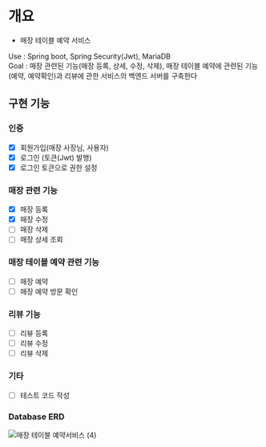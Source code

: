 # 개요
* 매장 테이블 예약 서비스

Use : Spring boot, Spring Security(Jwt), MariaDB <br/>
Goal : 매장 관련된 기능(매장 등록, 상세, 수정, 삭제), 매장 테이블 예약에 관련된 기능(예약, 예약확인)과 리뷰에 관한 서비스의 백엔드 서버를 구축한다

## 구현 기능

### 인증
- [x] 회원가입(매장 사장님, 사용자)
- [x] 로그인 (토큰(Jwt) 발행)
- [x] 로그인 토큰으로 권한 설정 
### 매장 관련 기능
- [x] 매장 등록
- [x] 매장 수정
- [ ] 매장 삭제
- [ ] 매장 상세 조회

### 매장 테이블 예약 관련 기능
- [ ] 매장 예약
- [ ] 매장 예약 방문 확인

### 리뷰 기능
- [ ] 리뷰 등록
- [ ] 리뷰 수정
- [ ] 리뷰 삭제

### 기타
- [ ] 테스트 코드 작성

### Database ERD
![매장 테이블 예약서비스 (4)](https://github.com/Leegeonmin/cms/assets/74194550/4c6e952e-a8b6-4ba1-8db5-792e1623b16a)

      
